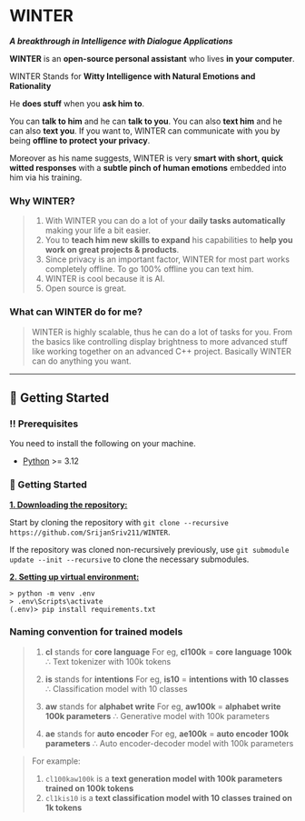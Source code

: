 # WINTER
***A breakthrough in Intelligence with Dialogue Applications***

**WINTER** is an **open-source personal assistant** who lives **in your computer**.

WINTER Stands for **Witty Intelligence with Natural Emotions and Rationality**

He **does stuff** when you **ask him to**.

You can **talk to him** and he can **talk to you**.
You can also **text him** and he can also **text you**.
If you want to, WINTER can communicate with you by being **offline to protect your privacy**.

Moreover as his name suggests, WINTER is very **smart with short, quick witted responses** with a **subtle pinch of human emotions** embedded into him via his training.

### Why WINTER?
> 1. With WINTER you can do a lot of your **daily tasks automatically** making your life a bit easier.
> 2. You to **teach him new skills to expand** his capabilities to **help you work on great projects & products**.
> 4. Since privacy is an important factor, WINTER for most part works completely offline. To go 100% offline you can text him.
> 3. WINTER is cool because it is AI.
> 5. Open source is great.

### What can WINTER do for me?
> WINTER is highly scalable, thus he can do a lot of tasks for you.
> From the basics like controlling display brightness to more advanced stuff like working together on an advanced C++ project.
> Basically WINTER can do anything you want.

---

## :toolbox: Getting Started
### :bangbang: Prerequisites
You need to install the following on your machine.
- [Python](https://www.python.org/) >= 3.12

### :pencil: Getting Started
<ins>**1. Downloading the repository:**</ins>

Start by cloning the repository with `git clone --recursive https://github.com/SrijanSriv211/WINTER`.

If the repository was cloned non-recursively previously, use `git submodule update --init --recursive` to clone the necessary submodules.

<ins>**2. Setting up virtual environment:**</ins>

```console
> python -m venv .env
> .env\Scripts\activate
(.env)> pip install requirements.txt
```

### Naming convention for trained models
> 1. **cl** stands for **core language**
>    For eg, **cl100k** = **core language 100k**
>    ∴ Text tokenizer with 100k tokens
> 
> 2. **is** stands for **intentions**
>    For eg, **is10** = **intentions with 10 classes**
>    ∴ Classification model with 10 classes
> 
> 3. **aw** stands for **alphabet write**
>    For eg, **aw100k** = **alphabet write 100k parameters**
>    ∴ Generative model with 100k parameters
> 
> 4. **ae** stands for **auto encoder**
>    For eg, **ae100k** = **auto encoder 100k parameters**
>    ∴ Auto encoder-decoder model with 100k parameters

> For example:
> 1. `cl100kaw100k` is a **text generation model with 100k parameters trained on 100k tokens**
> 2. `cl1kis10` is a **text classification model with 10 classes trained on 1k tokens**
